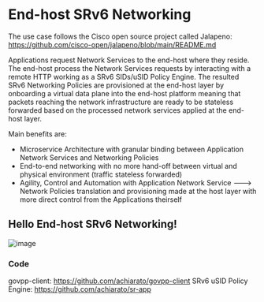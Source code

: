 # End-host SRv6 Networking

The use case follows the Cisco open source project called Jalapeno: https://github.com/cisco-open/jalapeno/blob/main/README.md

Applications request Network Services to the end-host where they reside. The end-host process the Network Services requests by interacting with a remote HTTP working as a SRv6 SIDs/uSID Policy Engine. The resulted SRv6 Networking Policies are provisioned at the end-host layer by onboarding a virtual data plane into the end-host platform meaning that packets reaching the network infrastructure are ready to be stateless forwarded based on the processed network services applied at the end-host layer.

Main benefits are:
- Microservice Architecture with granular binding between Application Network Services and Networking Policies 
- End-to-end networking with no more hand-off between virtual and physical environment (traffic stateless forwarded)
- Agility, Control and Automation with Application Network Service ---> Network Policies translation and provisioning made at the host layer with more direct control from the Applications theirself


## Hello End-host SRv6 Networking!

![image](https://user-images.githubusercontent.com/125906326/233828381-ec3402eb-76ed-43a6-94eb-b0070d9766bd.png)

### Code

govpp-client: https://github.com/achiarato/govpp-client 
SRv6 uSID Policy Engine: https://github.com/achiarato/sr-app
